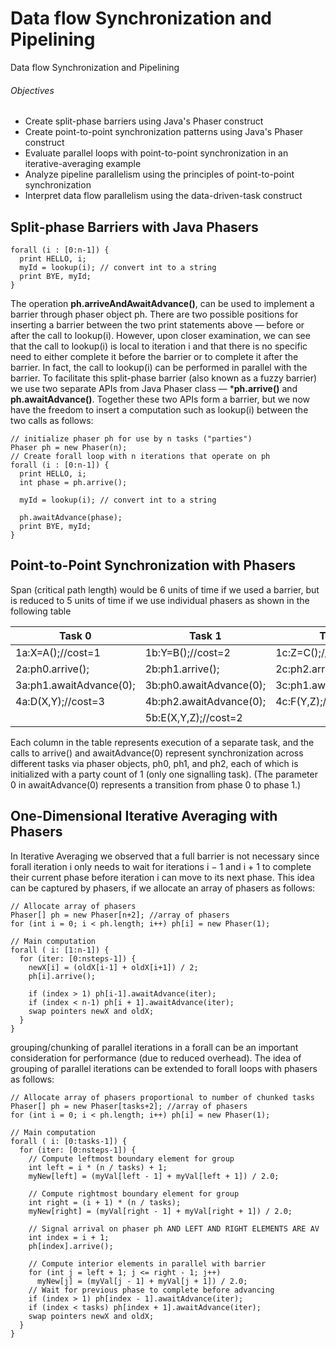 # Data flow Synchronization and Pipelining
Data flow Synchronization and Pipelining

###### Objectives
- Create split-phase barriers using Java's Phaser construct
- Create point-to-point synchronization patterns using Java's Phaser construct
- Evaluate parallel loops with point-to-point synchronization in an iterative-averaging example
- Analyze pipeline parallelism using the principles of point-to-point synchronization
- Interpret data flow parallelism using the data-driven-task construct

## Split-phase Barriers with Java  Phasers

```
forall (i : [0:n-1]) { 
  print HELLO, i;
  myId = lookup(i); // convert int to a string 
  print BYE, myId;
}
```

The operation **ph.arriveAndAwaitAdvance()**, can be used to implement a barrier through phaser object ph. There are two  possible positions for inserting a barrier between the two print statements above — before or after the call to lookup(i). However, upon closer examination, we can see that the call to  lookup(i) is local to iteration i and that there is no specific need to either complete it before the barrier or to complete it after the barrier.  In fact, the call to lookup(i) can be performed in parallel with the barrier. To facilitate this split-phase barrier (also known as a fuzzy barrier) we use two separate APIs from Java Phaser class —  ***ph.arrive()** and **ph.awaitAdvance()**. Together these two APIs form a barrier, but we now have the freedom to insert a computation such as lookup(i) between the two calls as follows:

```
// initialize phaser ph	for use by n tasks ("parties") 
Phaser ph = new Phaser(n);
// Create forall loop with n iterations that operate on ph 
forall (i : [0:n-1]) {
  print HELLO, i;
  int phase = ph.arrive();
  
  myId = lookup(i); // convert int to a string

  ph.awaitAdvance(phase);
  print BYE, myId;
}
```

## Point-to-Point  Synchronization  with Phasers

Span (critical path length) would be 6 units of time if we used a barrier, but is reduced to 5 units of time if we use individual phasers as shown in the following table

| Task 0  | Task 1 | Task 2 |
| ------------- | ------------- | ------------- |
| 1a:X=A();//cost=1 | 1b:Y=B();//cost=2 | 1c:Z=C();//cost=3 |
| 2a:ph0.arrive(); | 2b:ph1.arrive(); | 2c:ph2.arrive(); |
| 3a:ph1.awaitAdvance(0); | 3b:ph0.awaitAdvance(0); | 3c:ph1.awaitAdvance(0); |
| 4a:D(X,Y);//cost=3 | 4b:ph2.awaitAdvance(0); | 4c:F(Y,Z);//cost=1 |
| | 5b:E(X,Y,Z);//cost=2 | |

Each column in the table represents execution of a separate task, and the calls to arrive() and awaitAdvance(0) represent synchronization across different tasks via phaser objects, ph0, ph1, and ph2, each of which is initialized with a party count of 1 (only one signalling task). (The parameter 0 in awaitAdvance(0) represents a transition from phase 0 to phase 1.)

## One-Dimensional Iterative Averaging with Phasers

In Iterative Averaging we observed that a full barrier is not necessary since forall iteration i only needs to wait for iterations i − 1 and i + 1 to complete their current phase before iteration i can move to its next phase. This idea can be captured by phasers, if we allocate an array of phasers as follows:

```
// Allocate array of phasers
Phaser[] ph = new Phaser[n+2]; //array of phasers
for (int i = 0; i < ph.length; i++) ph[i] = new Phaser(1);

// Main computation 
forall ( i: [1:n-1]) {
  for (iter: [0:nsteps-1]) {
    newX[i] = (oldX[i-1] + oldX[i+1]) / 2;
    ph[i].arrive();
    
    if (index > 1) ph[i-1].awaitAdvance(iter);
    if (index < n-1) ph[i + 1].awaitAdvance(iter); 
    swap pointers newX and oldX;
  }
}
```

grouping/chunking of parallel iterations in a forall can be an important consideration for performance (due to reduced overhead). The idea of grouping of parallel iterations can be extended to forall loops with phasers as follows:

```
// Allocate array of phasers proportional to number of chunked tasks 
Phaser[] ph = new Phaser[tasks+2]; //array of phasers
for (int i = 0; i < ph.length; i++) ph[i] = new Phaser(1);

// Main computation 
forall ( i: [0:tasks-1]) {
  for (iter: [0:nsteps-1]) {
    // Compute leftmost boundary element for group
    int left = i * (n / tasks) + 1;
    myNew[left] = (myVal[left - 1] + myVal[left + 1]) / 2.0;
    
    // Compute rightmost boundary element for group 
    int right = (i + 1) * (n / tasks);
    myNew[right] = (myVal[right - 1] + myVal[right + 1]) / 2.0;
    
    // Signal arrival on phaser ph AND LEFT AND RIGHT ELEMENTS ARE AV 
    int	index = i + 1;
    ph[index].arrive();
    
    // Compute interior elements in parallel with barrier 
    for (int j = left + 1; j <= right - 1; j++)
      myNew[j] = (myVal[j - 1] + myVal[j + 1]) / 2.0;
    // Wait for previous phase to complete before advancing 
    if (index > 1) ph[index - 1].awaitAdvance(iter);
    if (index < tasks) ph[index + 1].awaitAdvance(iter);
    swap pointers newX and oldX;
  }
}
```
